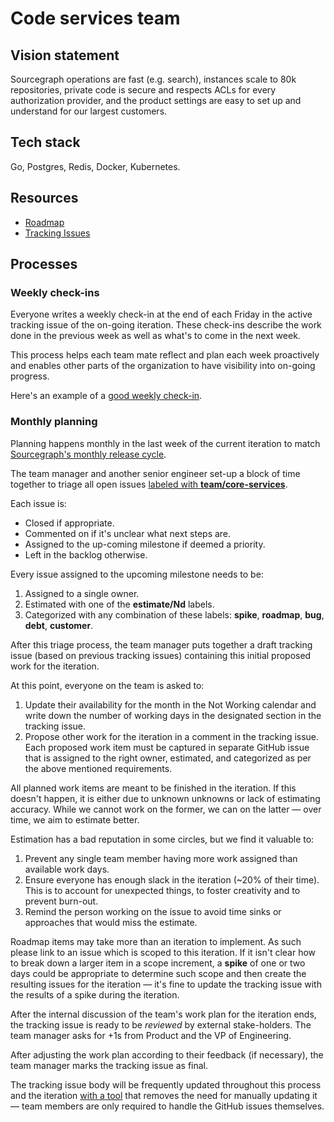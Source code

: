 # Code services team

## Vision statement

Sourcegraph operations are fast (e.g. search), instances scale to 80k repositories, private code is secure and respects ACLs for every authorization provider, and the product settings are easy to set up and understand for our largest customers.

## Tech stack

Go, Postgres, Redis, Docker, Kubernetes.

## Resources

- [Roadmap](https://docs.google.com/document/d/1cBsE9801DcBF9chZyMnxRdolqM_1c2pPyGQz15QAvYI/edit#heading=h.fv5i7qi85bru)
- [Tracking Issues](https://github.com/sourcegraph/sourcegraph/issues?utf8=%E2%9C%93&q=is%3Aissue+label%3Ateam%2Fcore-services+label%3Atracking)

## Processes

### Weekly check-ins

Everyone writes a weekly check-in at the end of each Friday in the active tracking issue of the on-going iteration. These check-ins describe the work done in the previous week as well as what's to come in the next week.

This process helps each team mate reflect and plan each week proactively and enables other parts of the organization to have visibility into on-going progress.

Here's an example of a [good weekly check-in](https://github.com/sourcegraph/sourcegraph/issues/7190#issuecomment-573564817).

### Monthly planning

Planning happens monthly in the last week of the current iteration to match [Sourcegraph's monthly release cycle](../releases/index.md).

The team manager and another senior engineer set-up a block of time together to triage all open issues [labeled with **team/core-services**](https://github.com/sourcegraph/sourcegraph/issues?q=is%3Aopen+is%3Aissue+label%3Ateam%2Fcore-services).

Each issue is:

- Closed if appropriate.
- Commented on if it's unclear what next steps are.
- Assigned to the up-coming milestone if deemed a priority.
- Left in the backlog otherwise.

Every issue assigned to the upcoming milestone needs to be:

1. Assigned to a single owner.
1. Estimated with one of the **estimate/Nd** labels.
1. Categorized with any combination of these labels: **spike**, **roadmap**, **bug**, **debt**, **customer**.

After this triage process, the team manager puts together a draft tracking issue (based on previous tracking issues) containing this initial proposed work for the iteration.

At this point, everyone on the team is asked to:

1. Update their availability for the month in the Not Working calendar and write down the number of working days in the designated section in the tracking issue.
1. Propose other work for the iteration in a comment in the tracking issue. Each proposed work item must be captured in separate GitHub issue that is assigned to the right owner, estimated, and categorized as per the above mentioned requirements.

All planned work items are meant to be finished in the iteration. If this doesn't happen, it is either due to unknown unknowns or lack of estimating accuracy. While we cannot work on the former, we can on the latter — over time, we aim to estimate better.

Estimation has a bad reputation in some circles, but we find it valuable to:

1. Prevent any single team member having more work assigned than available work days.
1. Ensure everyone has enough slack in the iteration (~20% of their time). This is to account for unexpected things, to foster creativity and to prevent burn-out.
1. Remind the person working on the issue to avoid time sinks or approaches that would miss the estimate.

Roadmap items may take more than an iteration to implement. As such please link to an issue which is scoped to this iteration. If it isn't clear how to break down a larger item in a scope increment, a **spike** of one or two days could be appropriate to determine such scope and then create the resulting issues for the iteration — it's fine to update the tracking issue with the results of a spike during the iteration.

After the internal discussion of the team's work plan for the iteration ends, the tracking issue is ready to be *reviewed* by external stake-holders. The team manager asks for +1s from Product and the VP of Engineering.

After adjusting the work plan according to their feedback (if necessary), the team manager marks the tracking issue as final.

The tracking issue body will be frequently updated throughout this process and the iteration [with a tool](https://github.com/sourcegraph/sourcegraph/blob/master/internal/cmd/tracking-issue/main.go) that removes the need for manually updating it — team members are only required to handle the GitHub issues themselves.
